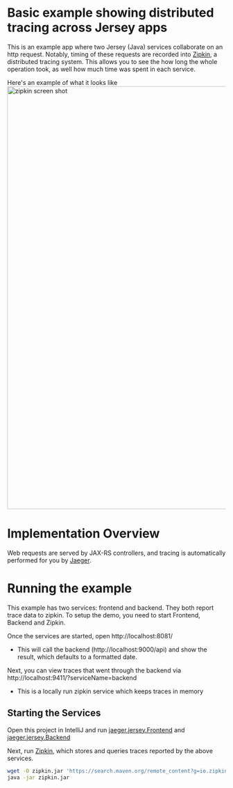 # Basic example showing distributed tracing across Jersey apps
This is an example app where two Jersey (Java) services collaborate on an http request. Notably, timing of these requests are recorded into [Zipkin](http://zipkin.io/), a distributed tracing system. This allows you to see the how long the whole operation took, as well how much time was spent in each service.

Here's an example of what it looks like
<img width="972" alt="zipkin screen shot" src="https://cloud.githubusercontent.com/assets/64215/18389420/76adb814-76d8-11e6-83f1-3d5bc0c85206.png">

# Implementation Overview

Web requests are served by JAX-RS controllers, and tracing is automatically performed for you by [Jaeger](https://github.com/uber/jaeger-client-java/).

# Running the example
This example has two services: frontend and backend. They both report trace data to zipkin. To setup the demo, you need to start Frontend, Backend and Zipkin.

Once the services are started, open http://localhost:8081/
* This will call the backend (http://localhost:9000/api) and show the result, which defaults to a formatted date.

Next, you can view traces that went through the backend via http://localhost:9411/?serviceName=backend
* This is a locally run zipkin service which keeps traces in memory

## Starting the Services
Open this project in IntelliJ and run [jaeger.jersey.Frontend](/src/main/java/jaeger/jersey/Frontend.java) and [jaeger.jersey.Backend](/src/main/java/jaeger/jersey/Backend.java)

Next, run [Zipkin](http://zipkin.io/), which stores and queries traces reported by the above services.

```bash
wget -O zipkin.jar 'https://search.maven.org/remote_content?g=io.zipkin.java&a=zipkin-server&v=LATEST&c=exec'
java -jar zipkin.jar
```
